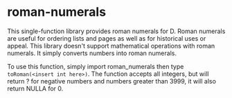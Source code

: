 # roman-numerals
This single-function library provides roman numerals for D. Roman numerals are useful for ordering lists and pages as well as for historical uses or appeal.
This library doesn't support mathematical operations with roman numerals. It simply converts numbers into roman numerals.

To use this function, simply import roman_numerals then type `toRoman(<insert int here>)`. The function accepts all integers, but will return ? for negative numbers and numbers greater than 3999, it will also return NULLA for 0.
